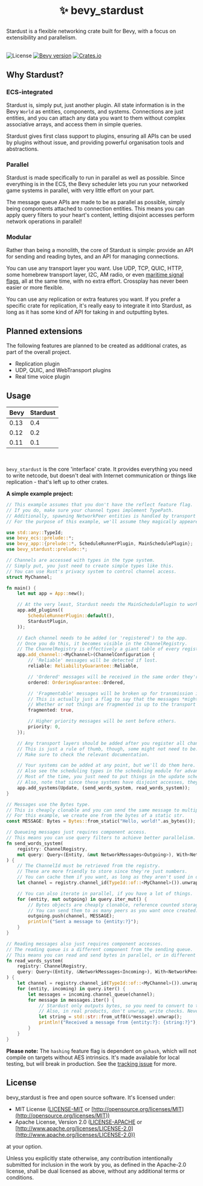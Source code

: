 <h1><p align="center">✨ bevy_stardust</p></h1>
Stardust is a flexible networking crate built for Bevy, with a focus on extensibility and parallelism.
<br></br>

![License](https://img.shields.io/badge/license-MIT_or_Apache_2.0-green)
[![Bevy version](https://img.shields.io/badge/bevy-0.13-blue?color=blue)](https://bevyengine.org/)
[![Crates.io](https://img.shields.io/crates/v/bevy_stardust)](https://crates.io/crates/bevy_stardust)

## Why Stardust?
### ECS-integrated
Stardust is, simply put, just another plugin. All state information is in the Bevy `World` as entities, components, and systems. Connections are just entities, and you can attach any data you want to them without complex associative arrays, and access them in simple queries.

Stardust gives first class support to plugins, ensuring all APIs can be used by plugins without issue, and providing powerful organisation tools and abstractions.

### Parallel
Stardust is made specifically to run in parallel as well as possible. Since everything is in the ECS, the Bevy scheduler lets you run your networked game systems in parallel, with very little effort on your part.

The message queue APIs are made to be as parallel as possible, simply being components attached to connection entities. This means you can apply query filters to your heart's content, letting disjoint accesses perform network operations in parallel!

### Modular
Rather than being a monolith, the core of Stardust is simple: provide an API for sending and reading bytes, and an API for managing connections.

You can use any transport layer you want. Use UDP, TCP, QUIC, HTTP, some homebrew transport layer, I2C, AM radio, or even [maritime signal flags](https://en.wikipedia.org/wiki/International_maritime_signal_flags), all at the same time, with no extra effort. Crossplay has never been easier or more flexible.

You can use any replication or extra features you want. If you prefer a specific crate for replication, it's really easy to integrate it into Stardust, as long as it has some kind of API for taking in and outputting bytes.

## Planned extensions
The following features are planned to be created as additional crates, as part of the overall project.

- Replication plugin
- UDP, QUIC, and WebTransport plugins
- Real time voice plugin

## Usage
| Bevy | Stardust |
| ---- | -------- |
| 0.13 | 0.4      |
| 0.12 | 0.2      |
| 0.11 | 0.1      |

<br>

`bevy_stardust` is the core 'interface' crate. It provides everything you need to write netcode, but doesn't deal with Internet communication or things like replication - that's left up to other crates.


**A simple example project:**
```rust
// This example assumes that you don't have the reflect feature flag.
// If you do, make sure your channel types implement TypePath.
// Additionally, spawning NetworkPeer entities is handled by transport layer plugins.
// For the purpose of this example, we'll assume they magically appeared somehow.

use std::any::TypeId;
use bevy_ecs::prelude::*;
use bevy_app::{prelude::*, ScheduleRunnerPlugin, MainSchedulePlugin};
use bevy_stardust::prelude::*;

// Channels are accessed with types in the type system.
// Simply put, you just need to create simple types like this.
// You can use Rust's privacy system to control channel access.
struct MyChannel;

fn main() {
    let mut app = App::new();

    // At the very least, Stardust needs the MainSchedulePlugin to work.
    app.add_plugins((
        ScheduleRunnerPlugin::default(),
        StardustPlugin,
    ));

    // Each channel needs to be added (or 'registered') to the app.
    // Once you do this, it becomes visible in the ChannelRegistry.
    // The ChannelRegistry is effectively a giant table of every registered channel.
    app.add_channel::<MyChannel>(ChannelConfiguration {
        // 'Reliable' messages will be detected if lost.
        reliable: ReliabilityGuarantee::Reliable,

        // 'Ordered' messages will be received in the same order they're sent.
        ordered: OrderingGuarantee::Ordered,

        // 'Fragmentable' messages will be broken up for transmission if need be.
        // This is actually just a flag to say that the messages *might* need to be fragmented.
        // Whether or not things are fragmented is up to the transport layer.
        fragmented: true,

        // Higher priority messages will be sent before others.
        priority: 0,
    });

    // Any transport layers should be added after you register all channels.
    // This is just a rule of thumb, though, some might not need to be.
    // Make sure to check the relevant documentation.

    // Your systems can be added at any point, but we'll do them here.
    // Also see the scheduling types in the scheduling module for advanced usage.
    // Most of the time, you just need to put things in the update schedule.
    // Also, note that since these systems have disjoint accesses, they run in parallel.
    app.add_systems(Update, (send_words_system, read_words_system));
}

// Messages use the Bytes type.
// This is cheaply clonable and you can send the same message to multiple peers.
// For this example, we create one from the bytes of a static str.
const MESSAGE: Bytes = Bytes::from_static("Hello, world!".as_bytes());

// Queueing messages just requires component access.
// This means you can use query filters to achieve better parallelism.
fn send_words_system(
    registry: ChannelRegistry,
    mut query: Query<(Entity, &mut NetworkMessages<Outgoing>), With<NetworkPeer>>
) {
    // The ChannelId must be retrieved from the registry.
    // These are more friendly to store since they're just numbers.
    // You can cache them if you want, as long as they aren't used in different Worlds.
    let channel = registry.channel_id(TypeId::of::<MyChannel>()).unwrap();

    // You can also iterate in parallel, if you have a lot of things.
    for (entity, mut outgoing) in query.iter_mut() {
        // Bytes objects are cheaply clonable, reference counted storages.
        // You can send them to as many peers as you want once created.
        outgoing.push(channel, MESSAGE);
        println!("Sent a message to {entity:?}");
    }
}

// Reading messages also just requires component accesses.
// The reading queue is a different component from the sending queue.
// This means you can read and send bytes in parallel, or in different systems.
fn read_words_system(
    registry: ChannelRegistry,
    query: Query<(Entity, &NetworkMessages<Incoming>), With<NetworkPeer>>
) {
    let channel = registry.channel_id(TypeId::of::<MyChannel>()).unwrap();
    for (entity, incoming) in query.iter() {
        let messages = incoming.channel_queue(channel);
        for message in messages.iter() {
            // Stardust only outputs bytes, so you need to convert to the desired type.
            // Also, in real products, don't unwrap, write checks. Never trust user data.
            let string = std::str::from_utf8(&*message).unwrap();
            println!("Received a message from {entity:?}: {string:?}");
        }
    }
}
```

**Please note:** The `hashing` feature flag is dependent on `gxhash`, which will not compile on targets without AES intrinsics. It's made available for local testing, but will break in production. See the [tracking issue](https://github.com/Veritius/bevy_stardust/issues/31) for more.

## License
bevy_stardust is free and open source software. It's licensed under:
* MIT License ([LICENSE-MIT](LICENSE-MIT) or [http://opensource.org/licenses/MIT](http://opensource.org/licenses/MIT))
* Apache License, Version 2.0 ([LICENSE-APACHE](LICENSE-APACHE) or [http://www.apache.org/licenses/LICENSE-2.0](http://www.apache.org/licenses/LICENSE-2.0))

at your option.

Unless you explicitly state otherwise, any contribution intentionally submitted for inclusion in the work by you, as defined in the Apache-2.0 license, shall be dual licensed as above, without any additional terms or conditions.
